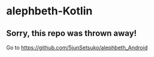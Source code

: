 # alephbeth-Kotlin

## Sorry, this repo was thrown away!

Go to https://github.com/5junSetsuko/alephbeth_Android
